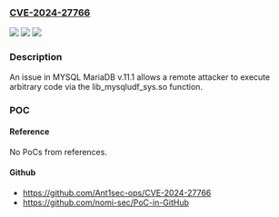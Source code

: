 ### [CVE-2024-27766](https://cve.mitre.org/cgi-bin/cvename.cgi?name=CVE-2024-27766)
![](https://img.shields.io/static/v1?label=Product&message=n%2Fa&color=blue)
![](https://img.shields.io/static/v1?label=Version&message=n%2Fa&color=blue)
![](https://img.shields.io/static/v1?label=Vulnerability&message=n%2Fa&color=brighgreen)

### Description

An issue in MYSQL MariaDB v.11.1 allows a remote attacker to execute arbitrary code via the lib_mysqludf_sys.so function.

### POC

#### Reference
No PoCs from references.

#### Github
- https://github.com/Ant1sec-ops/CVE-2024-27766
- https://github.com/nomi-sec/PoC-in-GitHub

